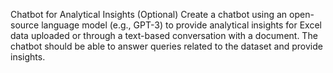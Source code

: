 Chatbot for Analytical Insights (Optional)
Create a chatbot using an open-source language model (e.g., GPT-3) to provide analytical
insights for Excel data uploaded or through a text-based conversation with a document. The
chatbot should be able to answer queries related to the dataset and provide insights.

